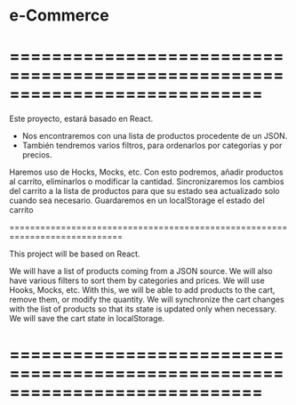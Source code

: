 # e-Commerce

============================================================================
============================================================================

Este proyecto, estará basado en React.

- Nos encontraremos con una lista de productos procedente de un JSON.
- También tendremos varios filtros, para ordenarlos por categorías y por precios.

Haremos uso de Hocks, Mocks, etc.
Con esto podremos, añadir productos al carrito, eliminarlos o modificar la cantidad.
Sincronizaremos los cambios del carrito a la lista de productos para que su estado sea actualizado solo cuando sea necesario.
Guardaremos en un localStorage el estado del carrito 

============================================================================

This project will be based on React.

We will have a list of products coming from a JSON source.
We will also have various filters to sort them by categories and prices.
We will use Hooks, Mocks, etc.
With this, we will be able to add products to the cart, remove them, or modify the quantity.
We will synchronize the cart changes with the list of products so that its state is updated only when necessary.
We will save the cart state in localStorage.

============================================================================
============================================================================


